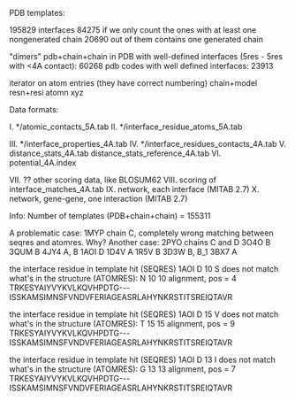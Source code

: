 PDB templates:

195829 interfaces
84275 if we only count the ones with at least one nongenerated chain
20690 out of them contains one generated chain


"dimers" pdb+chain+chain in PDB with well-defined interfaces (5res - 5res with <4A contact): 60268
pdb codes with well defined interfaces: 23913




iterator on atom entries (they have correct numbering)
 chain+model
 resn+resi
 atomn
 xyz




Data formats:

   I. */atomic_contacts_5A.tab
  II. */interface_residue_atoms_5A.tab
  
 III. */interface_properties_4A.tab
  IV. */interface_residues_contacts_4A.tab
   V. distance_stats_4A.tab distance_stats_reference_4A.tab
  VI. potential_4A.index

 VII. ?? other scoring data, like BLOSUM62
VIII. scoring of interface_matches_4A.tab
  IX. network, each interface (MITAB 2.7)
   X. network, gene-gene, one interaction (MITAB 2.7)



Info: Number of templates (PDB+chain+chain) =  155311

A problematic case: 1MYP chain C, completely wrong matching between seqres and atomres. Why?
Another case: 2PYO chains C and D
3O4O B
3QUM B
4JY4 A, B
1AOI D
1D4V A
1R5V B
3D3W B, B_1
3BX7 A


the interface residue in template hit (SEQRES) 1AOI D 10 S does not match what's in the structure (ATOMRES): N 10 10
alignment, pos = 4
TRKESYAIYVYKVLKQVHPDTG---ISSKAMSIMNSFVNDVFERIAGEASRLAHYNKRSTITSREIQTAVR

the interface residue in template hit (SEQRES) 1AOI D 15 V does not match what's in the structure (ATOMRES): T 15 15
alignment, pos = 9
TRKESYAIYVYKVLKQVHPDTG---ISSKAMSIMNSFVNDVFERIAGEASRLAHYNKRSTITSREIQTAVR

the interface residue in template hit (SEQRES) 1AOI D 13 I does not match what's in the structure (ATOMRES): G 13 13
alignment, pos = 7
TRKESYAIYVYKVLKQVHPDTG---ISSKAMSIMNSFVNDVFERIAGEASRLAHYNKRSTITSREIQTAVR


